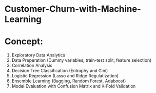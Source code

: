 # Customer-Churn-with-Machine-Learning

# Concept:
1) Exploratory Data Analytics
2) Data Preparation (Dummy variables, train-test split, feature selection)
3) Correlation Analysis
4) Decision Tree Classification (Entrophy and Gini)
5) Logistic Regression (Lasso and Ridge Regulatization)
6) Ensemble Learning (Bagging, Random Forest, Adaboost)
7) Model Evaluation with Confusion Matrix and K-Fold Validation
